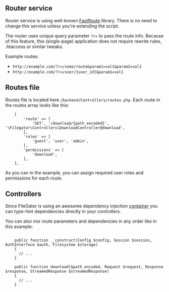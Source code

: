 
## Router service

Router service is using well-known [FastRoute](https://github.com/nikic/FastRoute) library. There is no need to change this service unless you're extending the script.

The router uses unique query parameter ```?r=``` to pass the route info. Because of this feature, this (single-page) application does not require rewrite rules, .htaccess or similar tweaks.

Example routes:

- ```http://example.com/?r=/some/route&param1=val1&param2=val2```
- ```http://example.com/?r=/user/{user_id}&param1=val1```


## Routes file

Routes file is located here ```/backend/Controllers/routes.php```. Each route in the routes array looks like this:


```
    [
        'route' => [
            'GET', '/download/{path_encoded}', '\Filegator\Controllers\DownloadController@download',
        ],
        'roles' => [
            'guest', 'user', 'admin',
        ],
        'permissions' => [
            'download',
        ],
    ],
```

As you can in the example, you can assign required user roles and permissions for each route.

## Controllers

Since FileGator is using an awesome dependency injection [container](https://github.com/PHP-DI/PHP-DI) you can type-hint dependencies directly in your controllers. 

You can also mix route parameters and dependencies in any order like in this example:

```

    public function __construct(Config $config, Session $session, AuthInterface $auth, Filesystem $storage)
    {
      // ...
    }

    public function download($path_encoded, Request $request, Response $response, StreamedResponse $streamedResponse)
    {
      // ...
    }
```
